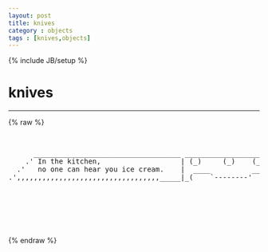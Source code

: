 ```yaml
---
layout: post
title: knives
category : objects
tags : [knives,objects]
---
```

{% include JB/setup %}
# knives
---
{% raw %}
<pre>


      ___________________________________ ______________________
    .&#039; In the kitchen,                   | (_)     (_)    (_)   \
  .&#039;   no one can hear you ice cream.    |  ____          ____   }
.&#039;,,,,,,,,,,,,,,,,,,,,,,,,,,,,,,,,,,_____|_(    `--------&#039;    )_/  http://www.myrkraverk.com/ascii/



    

 </pre>
{% endraw %}
